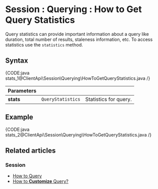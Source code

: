 # Session : Querying : How to Get Query Statistics

Query statistics can provide important information about a query like duration, total number of results, staleness information, etc. To access statistics use the `statistics` method.

## Syntax

{CODE:java stats_1@ClientApi\Session\Querying\HowToGetQueryStatistics.java /}

| Parameters | | |
| ------------- | ------------- | ----- |
| **stats** | `QueryStatistics` | Statistics for query. |

## Example

{CODE:java stats_2@ClientApi\Session\Querying\HowToGetQueryStatistics.java /}

## Related articles

### Session

- [How to Query](../../../client-api/session/querying/how-to-query)
- [How to **Customize** Query?](../../../client-api/session/querying/how-to-customize-query)
